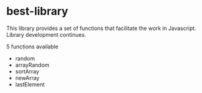 # best-library
This library provides a set of functions that facilitate the work in Javascript. Library development continues.

5 functions available

+ random
+ arrayRandom
+ sortArray
+ newArray
+ lastElement
